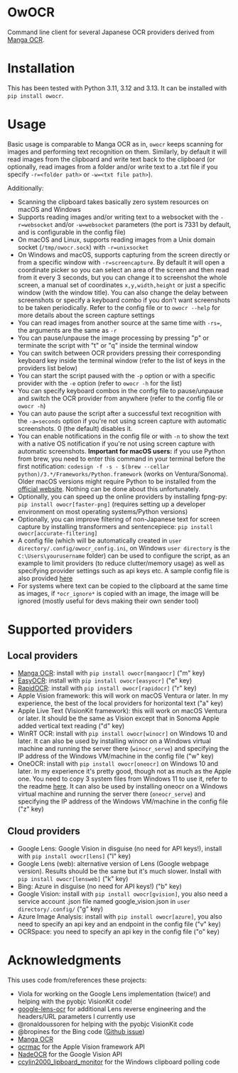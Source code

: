 # OwOCR

Command line client for several Japanese OCR providers derived from [Manga OCR](https://github.com/kha-white/manga-ocr).

# Installation

This has been tested with Python 3.11, 3.12 and 3.13. It can be installed with `pip install owocr`.

# Usage

Basic usage is comparable to Manga OCR as in, `owocr` keeps scanning for images and performing text recognition on them. Similarly, by default it will read images from the clipboard and write text back to the clipboard (or optionally, read images from a folder and/or write text to a .txt file if you specify `-r=<folder path>` or `-w=<txt file path>`).

Additionally:
- Scanning the clipboard takes basically zero system resources on macOS and Windows
- Supports reading images and/or writing text to a websocket with the `-r=websocket` and/or `-w=websocket` parameters (the port is 7331 by default, and is configurable in the config file)
- On macOS and Linux, supports reading images from a Unix domain socket (`/tmp/owocr.sock`) with `-r=unixsocket`
- On Windows and macOS, supports capturing from the screen directly or from a specific window with `-r=screencapture`. By default it will open a coordinate picker so you can select an area of the screen and then read from it every 3 seconds, but you can change it to screenshot the whole screen, a manual set of coordinates `x,y,width,height` or just a specific window (with the window title). You can also change the delay between screenshots or specify a keyboard combo if you don't want screenshots to be taken periodically. Refer to the config file or to `owocr --help` for more details about the screen capture settings
- You can read images from another source at the same time with `-rs=`, the arguments are the same as `-r`
- You can pause/unpause the image processing by pressing "p" or terminate the script with "t" or "q" inside the terminal window
- You can switch between OCR providers pressing their corresponding keyboard key inside the terminal window (refer to the list of keys in the providers list below)
- You can start the script paused with the `-p` option or with a specific provider with the `-e` option (refer to `owocr -h` for the list)
- You can specify keyboard combos in the config file to pause/unpause and switch the OCR provider from anywhere (refer to the config file or `owocr -h`)
- You can auto pause the script after a successful text recognition with the `-a=seconds` option if you're not using screen capture with automatic screenshots. 0 (the default) disables it.
- You can enable notifications in the config file or with `-n` to show the text with a native OS notification if you're not using screen capture with automatic screenshots. **Important for macOS users:** if you use Python from brew, you need to enter this command in your terminal before the first notification: `codesign -f -s - $(brew --cellar python)/3.*/Frameworks/Python.framework` (works on Ventura/Sonoma). Older macOS versions might require Python to be installed from the [official website](https://www.python.org/downloads/). Nothing can be done about this unfortunately.
- Optionally, you can speed up the online providers by installing fpng-py: `pip install owocr[faster-png]` (requires setting up a developer environment on most operating systems/Python versions)
- Optionally, you can improve filtering of non-Japanese text for screen capture by installing transformers and sentencepiece: `pip install owocr[accurate-filtering]`
- A config file (which will be automatically created in `user directory/.config/owocr_config.ini`, on Windows `user directory` is the `C:\Users\yourusername` folder) can be used to configure the script, as an example to limit providers (to reduce clutter/memory usage) as well as specifying provider settings such as api keys etc. A sample config file is also provided [here](https://raw.githubusercontent.com/AuroraWright/owocr/master/owocr_config.ini)
- For systems where text can be copied to the clipboard at the same time as images, if `*ocr_ignore*` is copied with an image, the image will be ignored (mostly useful for devs making their own sender tool)

# Supported providers

## Local providers
- [Manga OCR](https://github.com/kha-white/manga-ocr): install with `pip install owocr[mangaocr]` ("m" key)
- [EasyOCR](https://github.com/JaidedAI/EasyOCR): install with `pip install owocr[easyocr]` ("e" key)
- [RapidOCR](https://github.com/RapidAI/RapidOCR): install with `pip install owocr[rapidocr]` ("r" key)
- Apple Vision framework: this will work on macOS Ventura or later. In my experience, the best of the local providers for horizontal text ("a" key)
- Apple Live Text (VisionKit framework): this will work on macOS Ventura or later. It should be the same as Vision except that in Sonoma Apple added vertical text reading ("d" key)
- WinRT OCR: install with `pip install owocr[winocr]` on Windows 10 and later. It can also be used by installing winocr on a Windows virtual machine and running the server there (`winocr_serve`) and specifying the IP address of the Windows VM/machine in the config file ("w" key)
- OneOCR: install with `pip install owocr[oneocr]` on Windows 10 and later. In my experience it's pretty good, though not as much as the Apple one. You need to copy 3 system files from Windows 11 to use it, refer to the readme [here](https://github.com/AuroraWright/oneocr). It can also be used by installing oneocr on a Windows virtual machine and running the server there (`oneocr_serve`) and specifying the IP address of the Windows VM/machine in the config file ("z" key)

## Cloud providers
- Google Lens: Google Vision in disguise (no need for API keys!), install with `pip install owocr[lens]` ("l" key)
- Google Lens (web): alternative version of Lens (Google webpage version). Results should be the same but it's much slower. Install with `pip install owocr[lensweb]` ("k" key)
- Bing: Azure in disguise (no need for API keys!) ("b" key)
- Google Vision: install with `pip install owocr[gvision]`, you also need a service account .json file named google_vision.json in `user directory/.config/` ("g" key)
- Azure Image Analysis: install with `pip install owocr[azure]`, you also need to specify an api key and an endpoint in the config file ("v" key)
- OCRSpace: you need to specify an api key in the config file ("o" key)

# Acknowledgments

This uses code from/references these projects:
- Viola for working on the Google Lens implementation (twice!) and helping with the pyobjc VisionKit code!
- [google-lens-ocr](https://github.com/dimdenGD/chrome-lens-ocr) for additional Lens reverse engineering and the headers/URL parameters I currently use
- @ronaldoussoren for helping with the pyobjc VisionKit code
- @bropines for the Bing code ([Github issue](https://github.com/AuroraWright/owocr/issues/10))
- [Manga OCR](https://github.com/kha-white/manga-ocr)
- [ocrmac](https://github.com/straussmaximilian/ocrmac) for the Apple Vision framework API
- [NadeOCR](https://github.com/Natsume-197/NadeOCR) for the Google Vision API
- [ccylin2000_lipboard_monitor](https://github.com/vaimalaviya1233/ccylin2000_lipboard_monitor) for the Windows clipboard polling code
